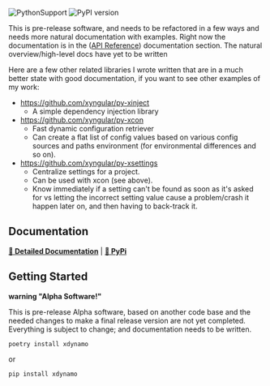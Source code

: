 ![PythonSupport](https://img.shields.io/static/v1?label=python&message=%203.8|%203.9|%203.10|%203.11&color=blue?style=flat-square&logo=python)
![PyPI version](https://badge.fury.io/py/xdynamo.svg?)

This is pre-release software, and needs to be refactored in a few ways and needs more  natural documentation with examples.  Right now the documentation is in the ([API Reference](https://xyngular.GitHub.io/py-xdynamo/latest/api/xdynamo/)) documentation section.  The natural overview/high-level docs have yet to be written

Here are a few other related libraries I wrote written that are in a much better state with good documentation, if you want to see other examples of my work:

- https://github.com/xyngular/py-xinject
    - A simple dependency injection library
- https://github.com/xyngular/py-xcon
    - Fast dynamic configuration retriever
    - Can create a flat list of config values based on various config sources and paths environment (for environmental differences and so on).
- https://github.com/xyngular/py-xsettings
    - Centralize settings for a project.
    - Can be used with xcon (see above).
    - Know immediately if a setting can't be found as soon as it's asked for vs letting the incorrect setting value cause a problem/crash it happen later on, and then having to back-track it. 

## Documentation

**[📄 Detailed Documentation](https://xyngular.github.io/py-xdynamo/latest/)** | **[🐍 PyPi](https://pypi.org/project/xdynamo/)**

## Getting Started

**warning "Alpha Software!"**

This is pre-release Alpha software, based on another code base and
the needed changes to make a final release version are not yet
completed. Everything is subject to change; and documentation needs
to be written.


```shell
poetry install xdynamo
```

or

```shell
pip install xdynamo
```
